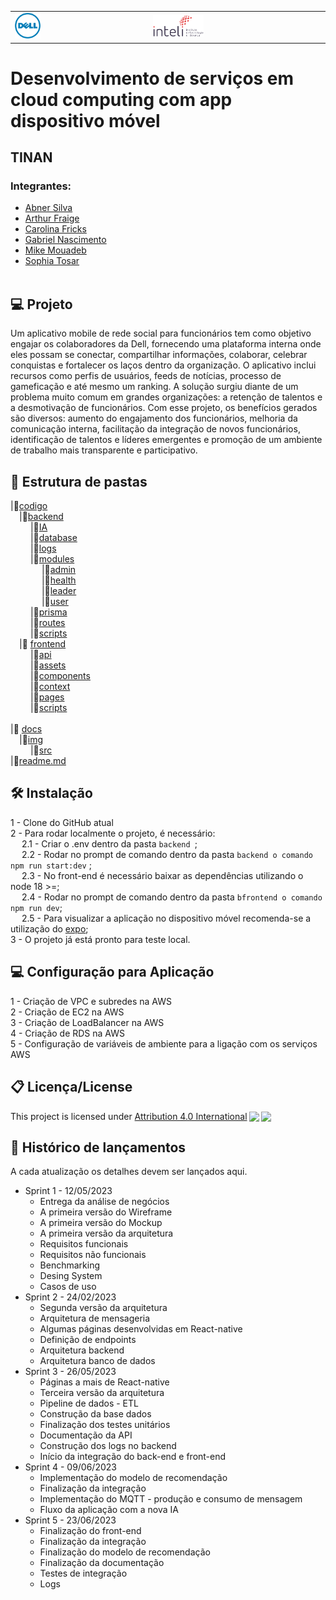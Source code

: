<table>
<tr>
<td>
<a href= "https://www.dell.com/pt-br"><img src="docs/img/Dell_Logo.svg.png" alt="Dell" border="0" width="20%"></a>
</td>
<td><a href= "https://www.inteli.edu.br/"><img src="https://github.com/2023M6T3-Inteli/Grupo-6/blob/main/docs/img/inteli-logo.png" alt="Inteli - Instituto de Tecnologia e Liderança" border="0" width="30%"></a>
</td>
</tr>
</table>

# Desenvolvimento de serviços em cloud computing com app dispositivo móvel

## TINAN


### Integrantes:

- <a href="https://www.linkedin.com/in/abner-silva-barbosa-8a3542225/">Abner Silva</a>
- <a href="https://www.linkedin.com/in/arthur-fraige/">Arthur Fraige</a>
- <a href="https://www.linkedin.com/in/carolina-favaro-fricks-1a0423231/">Carolina Fricks</a>
- <a href="https://www.linkedin.com/in/gabriel--nascimento/">Gabriel Nascimento</a>
- <a href="https://www.linkedin.com/in/mike-mouadeb/">Mike Mouadeb</a>
- <a href="https://www.linkedin.com/in/sophia-de-oliveira-tosar-aba7ab23b/">Sophia Tosar</a>
<br><br>
## 💻 Projeto
Um aplicativo mobile de rede social para funcionários tem como objetivo engajar os colaboradores da Dell, fornecendo uma plataforma interna onde eles possam se conectar, compartilhar informações, colaborar, celebrar conquistas e fortalecer os laços dentro da organização. O aplicativo inclui recursos como perfis de usuários, feeds de notícias, processo de gameficação e até mesmo um ranking.
A solução surgiu diante de um problema muito comum em grandes organizações: a retenção de talentos e a desmotivação de funcionários.
Com esse projeto, os benefícios gerados são diversos: aumento do engajamento dos funcionários, melhoria da comunicação interna, facilitação da integração de novos funcionários, identificação de talentos e líderes emergentes e promoção de um ambiente de trabalho mais transparente e participativo.

## 💾 Estrutura de pastas
|📂[codigo](/codigo)<br>
&emsp;|📂[backend](/codigo/backend)<br>
 &emsp; &emsp;|📂[IA](/codigo/backend/IA)<br>
 &emsp; &emsp;|📂[database](/codigo/backend/database)<br>
 &emsp; &emsp;|📂[logs](/codigo/backend/logs)<br>
 &emsp; &emsp;|📂[modules](/codigo/backend/modules)<br>
 &emsp; &emsp; &emsp;|📂[admin](/codigo/backend/modules/admin)<br>
 &emsp; &emsp; &emsp;|📂[health](/codigo/backend/modules/health)<br>
 &emsp; &emsp; &emsp;|📂[leader](/codigo/backend/modules/leader)<br>
 &emsp; &emsp; &emsp;|📂[user](/codigo/backend/modules/user)<br>
 &emsp; &emsp;|📂[prisma](/codigo/backend/prisma)<br>
 &emsp; &emsp;|📂[routes](/codigo/backend/routes)<br>
 &emsp; &emsp;|📂[scripts](/codigo/backend/scripts)<br>
  &emsp;|📂 [frontend](/codigo/frontend)<br>
  &emsp; &emsp;|📂[api](/codigo/frontend/api)<br>
  &emsp; &emsp;|📂[assets](/codigo/frontend/assets)<br>
  &emsp; &emsp;|📂[components](/codigo/frontend/components)<br>
  &emsp; &emsp;|📂[context](/codigo/frontend/context)<br>
  &emsp; &emsp;|📂[pages](/codigo/frontend/pages)<br>
  &emsp; &emsp;|📂[scripts](/codigo/frontend/scripts)<br>
<br>
|📂 [docs](/docs)<br>
  &emsp;|📂[img](/docs/img)<br>
  &emsp; &emsp;|📂[src](/docs/img/img_docs)<br>
|📄[readme.md](/README.md)<br>

## 🛠 Instalação

1 - Clone do GitHub atual
<br>
2 - Para rodar localmente o projeto, é necessário:
<br>
&emsp; 2.1 - Criar o .env dentro da pasta ```backend ```;
<br>
&emsp; 2.2 - Rodar no prompt de comando dentro da pasta ```backend o comando``` ```npm run start:dev``` ;
<br>
&emsp; 2.3 - No front-end é necessário baixar as dependências utilizando o node 18 >=;
<br>
&emsp; 2.4 - Rodar no prompt de comando dentro da pasta ```bfrontend o comando``` ```npm run dev```;
<br>
&emsp; 2.5 - Para visualizar a aplicação no dispositivo móvel recomenda-se a utilização do [expo](https://expo.dev/);
<br>
3 - O projeto já está pronto para teste local.
<br>

## 💻 Configuração para Aplicação

1 - Criação de VPC e subredes na AWS
<br>
2 - Criação de EC2 na AWS
<br>
3 - Criação de LoadBalancer na AWS
<br>
4 - Criação de RDS na AWS
<br>
5 - Configuração de variáveis de ambiente para a ligação com os serviços AWS

## 📋 Licença/License

<p xmlns:cc="http://creativecommons.org/ns#" xmlns:dct="http://purl.org/dc/terms/"> This project is licensed under <a href="http://creativecommons.org/licenses/by/4.0/?ref=chooser-v1" target="_blank" rel="license noopener noreferrer" style="display:inline-block;">Attribution 4.0 International<img style="height:22px!important;margin-left:3px;vertical-align:text-bottom;" src="https://mirrors.creativecommons.org/presskit/icons/cc.svg?ref=chooser-v1"><img style="height:22px!important;margin-left:3px;vertical-align:text-bottom;" src="https://mirrors.creativecommons.org/presskit/icons/by.svg?ref=chooser-v1"></a></p>

## 📄 Histórico de lançamentos

A cada atualização os detalhes devem ser lançados aqui.

* Sprint 1 - 12/05/2023
    * Entrega da análise de negócios
    * A primeira versão do Wireframe
    * A primeira versão do Mockup
    * A primeira versão da arquitetura
    * Requisitos funcionais
    * Requisitos não funcionais
    * Benchmarking
    * Desing System
    * Casos de uso
* Sprint 2 - 24/02/2023
    * Segunda versão da arquitetura
    * Arquitetura de mensageria
    * Algumas páginas desenvolvidas em React-native
    * Definição de endpoints
    * Arquitetura backend
    * Arquitetura banco de dados
* Sprint 3 - 26/05/2023
    * Páginas a mais de React-native
    * Terceira versão da arquitetura
    * Pipeline de dados - ETL
    * Construção da base dados
    * Finalização dos testes unitários
    * Documentação da API
    * Construção dos logs no backend
    * Início da integração do back-end e front-end
* Sprint 4 - 09/06/2023
    * Implementação do modelo de recomendação
    * Finalização da integração
    * Implementação do MQTT - produção e consumo de mensagem
    * Fluxo da aplicação com a nova IA
* Sprint 5 - 23/06/2023
    * Finalização do front-end
    * Finalização da integração
    * Finalização do modelo de recomendação
    * Finalização da documentação
    * Testes de integração
    * Logs
